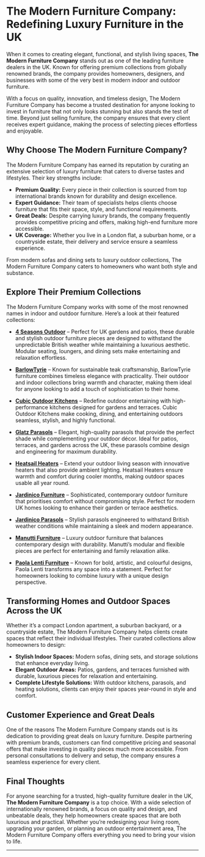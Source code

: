 # The Modern Furniture Company: Redefining Luxury Furniture in the UK

When it comes to creating elegant, functional, and stylish living spaces, **The Modern Furniture Company** stands out as one of the leading furniture dealers in the UK. Known for offering premium collections from globally renowned brands, the company provides homeowners, designers, and businesses with some of the very best in modern indoor and outdoor furniture.

With a focus on quality, innovation, and timeless design, The Modern Furniture Company has become a trusted destination for anyone looking to invest in furniture that not only looks stunning but also stands the test of time. Beyond just selling furniture, the company ensures that every client receives expert guidance, making the process of selecting pieces effortless and enjoyable.

## Why Choose The Modern Furniture Company?

The Modern Furniture Company has earned its reputation by curating an extensive selection of luxury furniture that caters to diverse tastes and lifestyles. Their key strengths include:

- **Premium Quality:** Every piece in their collection is sourced from top international brands known for durability and design excellence.
- **Expert Guidance:** Their team of specialists helps clients choose furniture that fits their space, style, and functional requirements.
- **Great Deals:** Despite carrying luxury brands, the company frequently provides competitive pricing and offers, making high-end furniture more accessible.
- **UK Coverage:** Whether you live in a London flat, a suburban home, or a countryside estate, their delivery and service ensure a seamless experience.

From modern sofas and dining sets to luxury outdoor collections, The Modern Furniture Company caters to homeowners who want both style and substance.

## Explore Their Premium Collections

The Modern Furniture Company works with some of the most renowned names in indoor and outdoor furniture. Here’s a look at their featured collections:

- **[4 Seasons Outdoor](https://themodernfurniturecompany.com/collections/4-seasons-outdoor)** – Perfect for UK gardens and patios, these durable and stylish outdoor furniture pieces are designed to withstand the unpredictable British weather while maintaining a luxurious aesthetic. Modular seating, loungers, and dining sets make entertaining and relaxation effortless.

- **[BarlowTyrie](https://themodernfurniturecompany.com/collections/barlow-tyrie)** – Known for sustainable teak craftsmanship, BarlowTyrie furniture combines timeless elegance with practicality. Their outdoor and indoor collections bring warmth and character, making them ideal for anyone looking to add a touch of sophistication to their home.

- **[Cubic Outdoor Kitchens](https://themodernfurniturecompany.com/collections/outdoor-kitchens-1)** – Redefine outdoor entertaining with high-performance kitchens designed for gardens and terraces. Cubic Outdoor Kitchens make cooking, dining, and entertaining outdoors seamless, stylish, and highly functional.

- **[Glatz Parasols](https://themodernfurniturecompany.com/collections/glatz-parasols)** – Elegant, high-quality parasols that provide the perfect shade while complementing your outdoor décor. Ideal for patios, terraces, and gardens across the UK, these parasols combine design and engineering for maximum durability.

- **[Heatsail Heaters](https://themodernfurniturecompany.com/collections/heatsail)** – Extend your outdoor living season with innovative heaters that also provide ambient lighting. Heatsail Heaters ensure warmth and comfort during cooler months, making outdoor spaces usable all year round.

- **[Jardinico Furniture](https://themodernfurniturecompany.com/collections/jardinico-furniture)** – Sophisticated, contemporary outdoor furniture that prioritises comfort without compromising style. Perfect for modern UK homes looking to enhance their garden or terrace aesthetics.

- **[Jardinico Parasols](https://themodernfurniturecompany.com/collections/jardinico-parasols)** – Stylish parasols engineered to withstand British weather conditions while maintaining a sleek and modern appearance. 

- **[Manutti Furniture](https://themodernfurniturecompany.com/collections/manutti)** – Luxury outdoor furniture that balances contemporary design with durability. Manutti’s modular and flexible pieces are perfect for entertaining and family relaxation alike.

- **[Paola Lenti Furniture](https://themodernfurniturecompany.com/collections/paola-lenti-furniture)** – Known for bold, artistic, and colourful designs, Paola Lenti transforms any space into a statement. Perfect for homeowners looking to combine luxury with a unique design perspective.

## Transforming Homes and Outdoor Spaces Across the UK

Whether it’s a compact London apartment, a suburban backyard, or a countryside estate, The Modern Furniture Company helps clients create spaces that reflect their individual lifestyles. Their curated collections allow homeowners to design:

- **Stylish Indoor Spaces:** Modern sofas, dining sets, and storage solutions that enhance everyday living.
- **Elegant Outdoor Areas:** Patios, gardens, and terraces furnished with durable, luxurious pieces for relaxation and entertaining.
- **Complete Lifestyle Solutions:** With outdoor kitchens, parasols, and heating solutions, clients can enjoy their spaces year-round in style and comfort.

## Customer Experience and Great Deals

One of the reasons The Modern Furniture Company stands out is its dedication to providing great deals on luxury furniture. Despite partnering with premium brands, customers can find competitive pricing and seasonal offers that make investing in quality pieces much more accessible. From personal consultations to delivery and setup, the company ensures a seamless experience for every client.

## Final Thoughts

For anyone searching for a trusted, high-quality furniture dealer in the UK, **The Modern Furniture Company** is a top choice. With a wide selection of internationally renowned brands, a focus on quality and design, and unbeatable deals, they help homeowners create spaces that are both luxurious and practical. Whether you’re redesigning your living room, upgrading your garden, or planning an outdoor entertainment area, The Modern Furniture Company offers everything you need to bring your vision to life.

---

